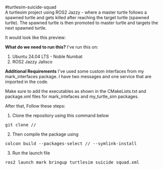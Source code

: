 #turtlesim-suicide-squad  
A turtlesim project using ROS2 Jazzy - where a master turtle follows a spawned turtle and gets killed after reaching the target turtle (spawned turtle). The spawned turtle is then promoted to master turtle and targets the next spawned turtle.

It would look like this preview:

**What do we need to run this?**
I've run this on:
1. Ubuntu 24.04 LTS - Noble Numbat
2. ROS2 Jazzy Jalisco

**Additional Requirements**
I've used some custom interfaces from my mark_interfaces package. I have two messages and one service that are imported in the code.

Make sure to add the executables as shown in the CMakeLists.txt and package.xml files for mark_intefaces and my_turtle_sim packages.

After that, Follow these steps:

1. Clone the repository using this command below
<pre>git clone //</pre>
2. Then compile the package using
<pre>colcon build --packages-select // --symlink-install</pre>
3.  Run the launch file
<pre>ros2 launch mark_bringup turtlesim_suicide_squad.xml</pre>








